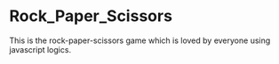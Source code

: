 # Rock_Paper_Scissors
This is the rock-paper-scissors game which is loved by everyone using javascript logics.
